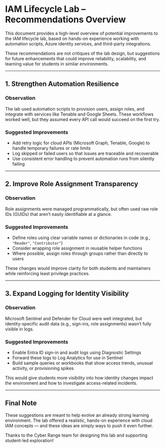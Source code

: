 # IAM Lifecycle Lab – Recommendations Overview

This document provides a high-level overview of potential improvements to the IAM lifecycle lab, based on hands-on experience working with automation scripts, Azure identity services, and third-party integrations.

These recommendations are not critiques of the lab design, but suggestions for future enhancements that could improve reliability, scalability, and learning value for students in similar environments.

---

## 1. Strengthen Automation Resilience

### Observation  
The lab used automation scripts to provision users, assign roles, and integrate with services like Tenable and Google Sheets. These workflows worked well, but they assumed every API call would succeed on the first try.

### Suggested Improvements  
- Add retry logic for cloud APIs (Microsoft Graph, Tenable, Google) to handle temporary failures or rate limits
- Log skipped or failed users so that issues are traceable and recoverable
- Use consistent error handling to prevent automation runs from silently failing

---

## 2. Improve Role Assignment Transparency

### Observation  
Role assignments were managed programmatically, but often used raw role IDs (GUIDs) that aren’t easily identifiable at a glance.

### Suggested Improvements  
- Define roles using clear variable names or dictionaries in code (e.g., `"Reader"`, `"Contributor"`)
- Consider wrapping role assignment in reusable helper functions
- Where possible, assign roles through groups rather than directly to users

These changes would improve clarity for both students and maintainers while reinforcing least privilege practices.

---

## 3. Expand Logging for Identity Visibility

### Observation  
Microsoft Sentinel and Defender for Cloud were well integrated, but identity-specific audit data (e.g., sign-ins, role assignments) wasn’t fully visible in logs.

### Suggested Improvements  
- Enable Entra ID sign-in and audit logs using Diagnostic Settings
- Forward these logs to Log Analytics for use in Sentinel
- Build sample queries or workbooks that show access trends, unusual activity, or provisioning spikes

This would give students more visibility into how identity changes impact the environment and how to investigate access-related incidents.

---

## Final Note

These suggestions are meant to help evolve an already strong learning environment. The lab offered a realistic, hands-on experience with cloud IAM concepts — and these ideas are simply ways to push it even further.

Thanks to the Cyber Range team for designing this lab and supporting student-led exploration!
